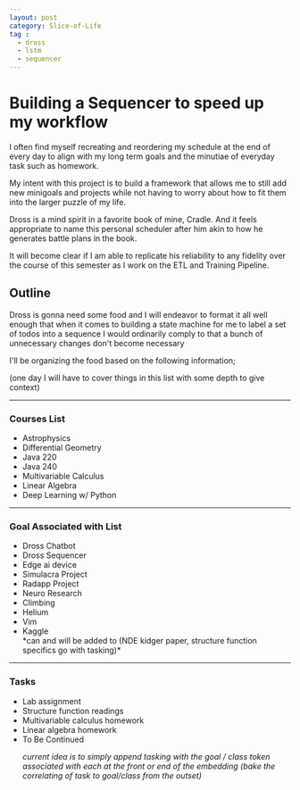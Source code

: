 ```yaml
---
layout: post
category: Slice-of-Life
tag :
  - dross
  - lstm
  - sequencer
---
```


# Building a Sequencer to speed up my workflow

I often find myself recreating and reordering my schedule at the end of every
day to align with my long term goals and the minutiae of everyday task such as
homework.

My intent with this project is to build a framework that allows me to still
add new minigoals and projects while not having to worry about how to fit them
into the larger puzzle of my life.

Dross is a mind spirit in a favorite book of mine, Cradle. And it feels appropriate
to name this personal scheduler after him akin to how he generates battle plans
in the book.

It will become clear if I am able to replicate his reliability to any fidelity 
over the course of this semester as I work on the ETL and Training Pipeline.

## Outline ##

Dross is gonna need some food and I will endeavor to format it all well enough
that when it comes to building a state machine for me to label a set of todos
into a sequence I would ordinarily comply to that a bunch of unnecessary changes
don't become necessary

I'll be organizing the food based on the following information;

(one day I will have to cover things in this list with some depth to give context)

___

### Courses List ###
<ul>
<li>Astrophysics</li>
<li>Differential Geometry</li>
<li>Java 220</li>
<li>Java 240</li>
<li>Multivariable Calculus</li>
<li>Linear Algebra</li>
<li>Deep Learning w/ Python</li>
</ul>

___

### Goal Associated with List ###
<ul>
<li>Dross Chatbot</li>
<li>Dross Sequencer</li>
<li>Edge ai device</li>
<li>Simulacra Project</li>
<li>Radapp Project</li>
<li>Neuro Research</li>
<li>Climbing</li>
<li>Helium</li>
<li>Vim</li>
<li>Kaggle</li>
*can and will be added to (NDE kidger paper, structure function specifics go with tasking)* 
</ul>

___

### Tasks ###
<ul>
<li>Lab assignment</li>
<li>Structure function readings</li>
<li>Multivariable calculus homework</li>
<li>Linear algebra homework</li>
<li>To Be Continued</li> 

*current idea is to simply append tasking with the goal / class token associated with each at the front or end of the embedding (bake the correlating of task to goal/class from the outset)* 
</ul>


